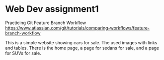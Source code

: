 # Web Dev assignment1

Practicing Git Feature Branch Workflow https://www.atlassian.com/git/tutorials/comparing-workflows/feature-branch-workflow


This is a simple website showing cars for sale. The used images with links and tables. There is the home page, a page for sedans for sale, and a page for SUVs for sale.